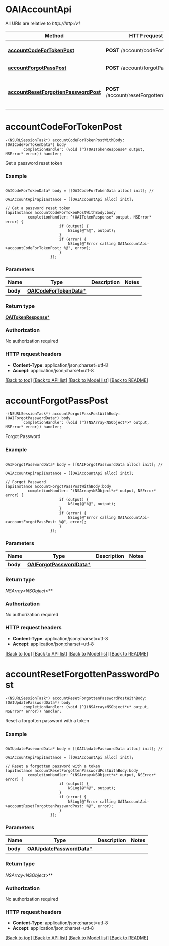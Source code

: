 # OAIAccountApi

All URIs are relative to *http://http:/v1*

Method | HTTP request | Description
------------- | ------------- | -------------
[**accountCodeForTokenPost**](OAIAccountApi.md#accountcodefortokenpost) | **POST** /account/codeForToken | Get a password reset token
[**accountForgotPassPost**](OAIAccountApi.md#accountforgotpasspost) | **POST** /account/forgotPass | Forgot Password
[**accountResetForgottenPasswordPost**](OAIAccountApi.md#accountresetforgottenpasswordpost) | **POST** /account/resetForgottenPassword | Reset a forgotten password with a token


# **accountCodeForTokenPost**
```objc
-(NSURLSessionTask*) accountCodeForTokenPostWithBody: (OAICodeForTokenData*) body
        completionHandler: (void (^)(OAITokenResponse* output, NSError* error)) handler;
```

Get a password reset token

### Example 
```objc

OAICodeForTokenData* body = [[OAICodeForTokenData alloc] init]; // 

OAIAccountApi*apiInstance = [[OAIAccountApi alloc] init];

// Get a password reset token
[apiInstance accountCodeForTokenPostWithBody:body
          completionHandler: ^(OAITokenResponse* output, NSError* error) {
                        if (output) {
                            NSLog(@"%@", output);
                        }
                        if (error) {
                            NSLog(@"Error calling OAIAccountApi->accountCodeForTokenPost: %@", error);
                        }
                    }];
```

### Parameters

Name | Type | Description  | Notes
------------- | ------------- | ------------- | -------------
 **body** | [**OAICodeForTokenData***](OAICodeForTokenData.md)|  | 

### Return type

[**OAITokenResponse***](OAITokenResponse.md)

### Authorization

No authorization required

### HTTP request headers

 - **Content-Type**: application/json;charset=utf-8
 - **Accept**: application/json;charset=utf-8

[[Back to top]](#) [[Back to API list]](../README.md#documentation-for-api-endpoints) [[Back to Model list]](../README.md#documentation-for-models) [[Back to README]](../README.md)

# **accountForgotPassPost**
```objc
-(NSURLSessionTask*) accountForgotPassPostWithBody: (OAIForgotPasswordData*) body
        completionHandler: (void (^)(NSArray<NSObject*>* output, NSError* error)) handler;
```

Forgot Password

### Example 
```objc

OAIForgotPasswordData* body = [[OAIForgotPasswordData alloc] init]; // 

OAIAccountApi*apiInstance = [[OAIAccountApi alloc] init];

// Forgot Password
[apiInstance accountForgotPassPostWithBody:body
          completionHandler: ^(NSArray<NSObject*>* output, NSError* error) {
                        if (output) {
                            NSLog(@"%@", output);
                        }
                        if (error) {
                            NSLog(@"Error calling OAIAccountApi->accountForgotPassPost: %@", error);
                        }
                    }];
```

### Parameters

Name | Type | Description  | Notes
------------- | ------------- | ------------- | -------------
 **body** | [**OAIForgotPasswordData***](OAIForgotPasswordData.md)|  | 

### Return type

**NSArray<NSObject*>***

### Authorization

No authorization required

### HTTP request headers

 - **Content-Type**: application/json;charset=utf-8
 - **Accept**: application/json;charset=utf-8

[[Back to top]](#) [[Back to API list]](../README.md#documentation-for-api-endpoints) [[Back to Model list]](../README.md#documentation-for-models) [[Back to README]](../README.md)

# **accountResetForgottenPasswordPost**
```objc
-(NSURLSessionTask*) accountResetForgottenPasswordPostWithBody: (OAIUpdatePasswordData*) body
        completionHandler: (void (^)(NSArray<NSObject*>* output, NSError* error)) handler;
```

Reset a forgotten password with a token

### Example 
```objc

OAIUpdatePasswordData* body = [[OAIUpdatePasswordData alloc] init]; // 

OAIAccountApi*apiInstance = [[OAIAccountApi alloc] init];

// Reset a forgotten password with a token
[apiInstance accountResetForgottenPasswordPostWithBody:body
          completionHandler: ^(NSArray<NSObject*>* output, NSError* error) {
                        if (output) {
                            NSLog(@"%@", output);
                        }
                        if (error) {
                            NSLog(@"Error calling OAIAccountApi->accountResetForgottenPasswordPost: %@", error);
                        }
                    }];
```

### Parameters

Name | Type | Description  | Notes
------------- | ------------- | ------------- | -------------
 **body** | [**OAIUpdatePasswordData***](OAIUpdatePasswordData.md)|  | 

### Return type

**NSArray<NSObject*>***

### Authorization

No authorization required

### HTTP request headers

 - **Content-Type**: application/json;charset=utf-8
 - **Accept**: application/json;charset=utf-8

[[Back to top]](#) [[Back to API list]](../README.md#documentation-for-api-endpoints) [[Back to Model list]](../README.md#documentation-for-models) [[Back to README]](../README.md)

